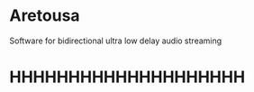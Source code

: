 # Aretousa
Software for bidirectional  ultra low delay audio streaming 
<h1>HHHHHHHHHHHHHHHHHHHH</h1>
